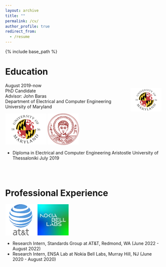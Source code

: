 ```yaml
---
layout: archive
title: ""
permalink: /cv/
author_profile: true
redirect_from:
  - /resume
---
```


{% include base_path %}

Education
======
August 2019-now <br/>
<img align="right" width="100" src=/images/umd-logo.png />
PhD Candidate  <br/>
Advisor: John Baras <br/>
Department of Electrical and Computer Engineering <br/>
University of Maryland <br/>

![alt text](/images/umd-logo.png) ![alt text](/images/auth-logo.png)

* Diploma in Electrical and Computer Engineering
  Aristostle University of Thessaloniki
  July 2019
<br/>
<br/>
  
Professional Experience
======
 ![alt text](/images/at&t.png) ![alt text](/images/nokia-logo.jpg)
* Research Intern, Standards Group at AT&T, Redmond, WA (June 2022 - August 2022)
* Research Intern, ENSA Lab at Nokia Bell Labs, Murray Hill, NJ (June 2020 - August 2020)
